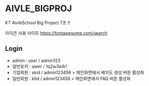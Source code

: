 # AIVLE_BIGPROJ
KT AivleSchool Big Project 7조 !!


아이콘 사용 사이트
https://fontawesome.com/search



## Login
  - admin : user / admin123
  - 일반유저 : qwer / 1q2w3e4r!
  - 기업회원 : skid / admin123456 > 메인화면에서 배치도 생성 버튼 활성화
  - 일반회원 : ktid / admin123456 > 메인화면에서 FAQ 버튼 활성화

